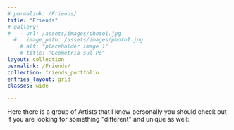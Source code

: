 ```yaml
---
# permalink: /Friends/
title: "Friends"
# gallery:
#   - url: /assets/images/photo1.jpg
  #   image_path: /assets/images/photo1.jpg
    # alt: "placeholder image 1"
    # title: "Geometria sul Po"
layout: collection
permalink: /Friends/
collection: friends_portfolio
entries_layout: grid
classes: wide

---
```


Here there is a group of Artists that I know personally you should check out if you are looking for something "different" and unique as well:

